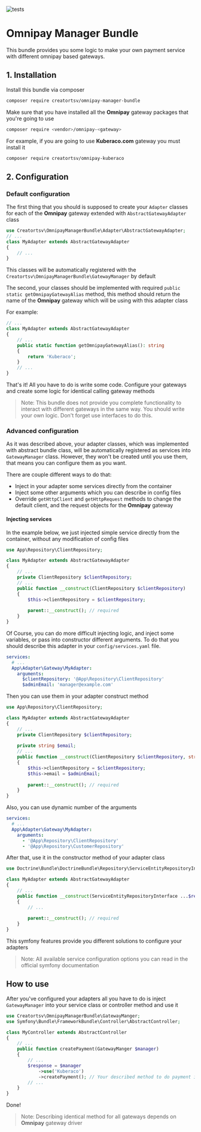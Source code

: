 ![tests](https://github.com/github/docs/actions/workflows/php.yml/badge.svg)

# Omnipay Manager Bundle

This bundle provides you some logic to make your own payment service with different omnipay based gateways.

## 1. Installation
Install this bundle via composer
```bash
composer require creatortsv/omnipay-manager-bundle
```
Make sure that you have installed all the **Omnipay** gateway packages that you're going to use
```bash
composer require <vendor>/omnipay-<gateway>
```
For example, if you are going to use **Kuberaco.com** gateway you must install it
```bash
composer require creatortsv/omnipay-kuberaco
```

## 2. Configuration
### Default configuration
The first thing that you should is supposed to create your ```Adapter``` classes for each of the **Omnipay** gateway extended with ```AbstractGatewayAdapter``` class
```php
use Creatortsv\OmnipayManagerBundle\Adapter\AbstractGatewayAdapter;
// ...
class MyAdapter extends AbstractGatewayAdapter
{
    // ...
}
```
This classes will be automatically registered with the ```Creatortsv\OmnipayManagerBundle\GatewayManager``` by default

The second, your classes should be implemented with required ```public static getOmnipayGatewayAlias``` method, this method should return the name of the **Omnipay** gateway which will be using with this adapter class

For example:
```php
// ...
class MyAdapter extends AbstractGatewayAdapter
{
    // ...
    public static function getOmnipayGatewayAlias(): string
    {
        return 'Kuberaco';
    }
    // ...
}
```
That's it! All you have to do is write some code. Configure your gateways and create some logic for identical calling gateway methods 

> Note: This bundle does not provide you complete functionality to interact with different gateways in the same way. You should write your own logic. Don't forget use interfaces to do this.

### Advanced configuration
As it was described above, your adapter classes, which was implemented with abstract bundle class, will be automatically registered as services into ```GatewayManager``` class.
However, they won't be created until you use them, that means you can configure them as you want.

There are couple different ways to do that:

- Inject in your adapter some services directly from the container
- Inject some other arguments which you can describe in config files
- Override ```getHttpClient``` and ```getHttpRequest``` methods to change the default client, and the request objects for the **Omnipay** gateway

#### Injecting services
In the example below, we just injected simple service directly from the container, without any modification of config files
```php
use App\Repository\ClientRepository;

class MyAdapter extends AbstractGatewayAdapter
{
    // ...
    private ClientRepository $clientRepository;
    // ...
    public function __construct(ClientRepository $clientRepository)
    {
        $this->clientRepository = $clientRepository;
    
        parent::__construct(); // required
    }
}
```
Of Course, you can do more difficult injecting logic, and inject some variables, or pass into constructor different arguments.
To do that you should describe this adapter in your ```config/services.yaml``` file.
```yaml
services:
  # ...
  App\Adapter\Gateway\MyAdapter:
    arguments:
      $clientRepository: '@App\Repository\ClientRepository'
      $adminEmail: 'manager@example.com'
```
Then you can use them in your adapter construct method
```php
use App\Repository\ClientRepository;

class MyAdapter extends AbstractGatewayAdapter
{
    // ...
    private ClientRepository $clientRepository;
    
    private string $email;
    // ...
    public function __construct(ClientRepository $clientRepository, string $adminEmail)
    {
        $this->clientRepository = $clientRepository;
        $this->email = $adminEmail;
    
        parent::__construct(); // required
    }
}
```
Also, you can use dynamic number of the arguments
```yaml
services:
  # ...
  App\Adapter\Gateway\MyAdapter:
    arguments:
      - '@App\Repository\ClientRepository'
      - '@App\Repository\CustomerRepository'
```
After that, use it in the constructor method of your adapter class
```php
use Doctrine\Bundle\DoctrineBundle\Repository\ServiceEntityRepositoryInterface;

class MyAdapter extends AbstractGatewayAdapter
{
    // ...
    public function __construct(ServiceEntityRepositoryInterface ...$repositories)
    {
        // ...
    
        parent::__construct(); // required
    }
}
```
This symfony features provide you different solutions to configure your adapters

> Note: All available service configuration options you can read in the official symfony documentation

## How to use
After you've configured your adapters all you have to do is inject ```GatewayManager``` into your service class or controller method and use it
```php
use Creatortsv\OmnipayManagerBundle\GatewayManger;
use Symfony\Bundle\FrameworkBundle\Controller\AbstractController;

class MyController extends AbstractController
{
    // ...
    public function createPayment(GatewayManger $manager)
    {
        // ...
        $response = $manager
            ->use('Kuberaco')
            ->createPayment(); // Your described method to do payment in the same way for different gateways
        // ...
    }
}
```
Done!

> Note: Describing identical method for all gateways depends on **Omnipay** gateway driver
